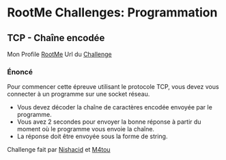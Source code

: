 # RootMe Challenges: Programmation

## TCP - Chaîne encodée

Mon Profile [RootMe](https://www.root-me.org/ElPeauDeLaBanana?lang=fr)
Url du [Challenge](https://www.root-me.org/fr/Challenges/Programmation/TCP-Chaine-encodee)

### Énoncé

Pour commencer cette épreuve utilisant le protocole TCP, vous devez vous connecter à un programme sur une socket réseau.

- Vous devez décoder la chaîne de caractères encodée envoyée par le programme.
- Vous avez 2 secondes pour envoyer la bonne réponse à partir du moment où le programme vous envoie la chaîne.
- La réponse doit être envoyée sous la forme de string.

Challenge fait par [Nishacid](https://www.root-me.org/Nishacid?lang=fr) et [M4tou](https://www.root-me.org/M4tou?lang=fr)
